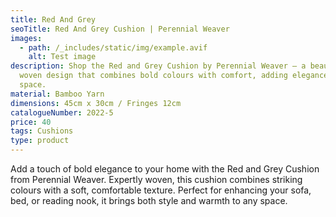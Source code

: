 ```yaml
---
title: Red And Grey
seoTitle: Red And Grey Cushion | Perennial Weaver
images:
  - path: /_includes/static/img/example.avif
    alt: Test image
description: Shop the Red and Grey Cushion by Perennial Weaver – a beautifully
  woven design that combines bold colours with comfort, adding elegance to any
  space.
material: Bamboo Yarn
dimensions: 45cm x 30cm / Fringes 12cm
catalogueNumber: 2022-5
price: 40
tags: Cushions
type: product
---
```

Add a touch of bold elegance to your home with the Red and Grey Cushion from Perennial Weaver. Expertly woven, this cushion combines striking colours with a soft, comfortable texture. Perfect for enhancing your sofa, bed, or reading nook, it brings both style and warmth to any space.
